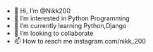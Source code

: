 - 👋 Hi, I’m @Nikk200
- 👀 I’m interested in Python Programming
- 🌱 I’m currently learning Python,Django
- 💞️ I’m looking to collaborate 
- 📫 How to reach me instagram.com/nikk_200

<!---
Nikk200/Nikk200 is a ✨ special ✨ repository because its `README.md` (this file) appears on your GitHub profile.
You can click the Preview link to take a look at your changes.
--->
